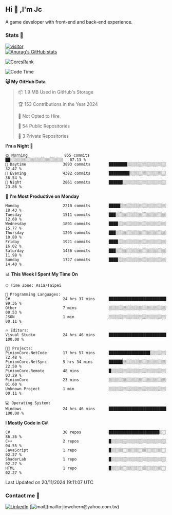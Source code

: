 ## Hi 👋 ,I'm Jc  

A game developer with front-end and back-end experience.  

### Stats  📝
[![visitor](https://visitor-badge.glitch.me/badge?page_id=jiowchern.jiowchern&style=flat-square&color=0088cc)](https://visitor-badge.glitch.me/badge?page_id=jiowchern.jiowchern&style=flat-square&color=0088cc)  
[![Anurag's GitHub stats](https://github-readme-stats.vercel.app/api?username=jiowchern&count_private=true&&show_icons=true)](https://github.com/anuraghazra/github-readme-stats)  
<!-- [![trophy](https://github-profile-trophy.vercel.app/?username=jiowchern)](https://github.com/ryo-ma/github-profile-trophy)   -->
[![CoresRank](https://cr-ss-service.azurewebsites.net/api/ScreenShot?widget=summary&username=jiowchern)](https://cr-ss-service.azurewebsites.net/api/ScreenShot?widget=summary&username=jiowchern)


<!--START_SECTION:waka-->
![Code Time](http://img.shields.io/badge/Code%20Time-1%2C269%20hrs%203%20mins-blue)

**🐱 My GitHub Data** 

> 📦 1.9 MB Used in GitHub's Storage 
 > 
> 🏆 153 Contributions in the Year 2024
 > 
> 🚫 Not Opted to Hire
 > 
> 📜 54 Public Repositories 
 > 
> 🔑 3 Private Repositories 
 > 
**I'm a Night 🦉** 

```text
🌞 Morning                855 commits         ██░░░░░░░░░░░░░░░░░░░░░░░   07.13 % 
🌆 Daytime                3893 commits        ████████░░░░░░░░░░░░░░░░░   32.47 % 
🌃 Evening                4382 commits        █████████░░░░░░░░░░░░░░░░   36.54 % 
🌙 Night                  2861 commits        ██████░░░░░░░░░░░░░░░░░░░   23.86 % 
```
📅 **I'm Most Productive on Monday** 

```text
Monday                   2210 commits        █████░░░░░░░░░░░░░░░░░░░░   18.43 % 
Tuesday                  1511 commits        ███░░░░░░░░░░░░░░░░░░░░░░   12.60 % 
Wednesday                1891 commits        ████░░░░░░░░░░░░░░░░░░░░░   15.77 % 
Thursday                 1295 commits        ███░░░░░░░░░░░░░░░░░░░░░░   10.80 % 
Friday                   1921 commits        ████░░░░░░░░░░░░░░░░░░░░░   16.02 % 
Saturday                 1436 commits        ███░░░░░░░░░░░░░░░░░░░░░░   11.98 % 
Sunday                   1727 commits        ████░░░░░░░░░░░░░░░░░░░░░   14.40 % 
```


📊 **This Week I Spent My Time On** 

```text
🕑︎ Time Zone: Asia/Taipei

💬 Programming Languages: 
C#                       24 hrs 37 mins      █████████████████████████   99.36 % 
Other                    7 mins              ░░░░░░░░░░░░░░░░░░░░░░░░░   00.53 % 
JSON                     1 min               ░░░░░░░░░░░░░░░░░░░░░░░░░   00.11 % 

🔥 Editors: 
Visual Studio            24 hrs 46 mins      █████████████████████████   100.00 % 

🐱‍💻 Projects: 
PinionCore.NetCode       17 hrs 57 mins      ██████████████████░░░░░░░   72.48 % 
PinionCore.NetSync       5 hrs 34 mins       ██████░░░░░░░░░░░░░░░░░░░   22.50 % 
PinionCore.Remote        48 mins             █░░░░░░░░░░░░░░░░░░░░░░░░   03.29 % 
PinionCore               23 mins             ░░░░░░░░░░░░░░░░░░░░░░░░░   01.60 % 
Unknown Project          1 min               ░░░░░░░░░░░░░░░░░░░░░░░░░   00.11 % 

💻 Operating System: 
Windows                  24 hrs 46 mins      █████████████████████████   100.00 % 
```

**I Mostly Code in C#** 

```text
C#                       38 repos            ██████████████████████░░░   86.36 % 
C++                      2 repos             █░░░░░░░░░░░░░░░░░░░░░░░░   04.55 % 
JavaScript               1 repo              █░░░░░░░░░░░░░░░░░░░░░░░░   02.27 % 
ShaderLab                1 repo              █░░░░░░░░░░░░░░░░░░░░░░░░   02.27 % 
HTML                     1 repo              █░░░░░░░░░░░░░░░░░░░░░░░░   02.27 % 
```




 Last Updated on 20/11/2024 19:11:07 UTC
<!--END_SECTION:waka-->



### Contact me 💬
[![LinkedIn](https://img.shields.io/badge/-JiowchernChen-0077B5?style==flat-square&logo=LinkedIn&logoColor=white)](https://www.linkedin.com/in/jiowchern-chen-4aaa90b7/) [![mail](https://img.shields.io/badge/-jiowchern%40yahoo.com.tw-blueviolet?style=flat-square&logo=yahoo!)](mailto:jiowchern@yahoo.com.tw)    

<!-- [![Linkedin Badge](https://img.shields.io/badge/-LinkedIn-blue?style=flat-square&logo=Linkedin&logoColor=white&link=https://www.linkedin.com/in/jiowchern-chen-4aaa90b7/)](https://www.linkedin.com/in/jiowchern-chen-4aaa90b7/) -->


<!--
**jiowchern/jiowchern** is a ✨ _special_ ✨ repository because its `README.md` (this file) appears on your GitHub profile.

Here are some ideas to get you started:

- 🔭 I’m currently working on ...
- 🌱 I’m currently learning ...
- 👯 I’m looking to collaborate on ...
- 🤔 I’m looking for help with ...
- 💬 Ask me about ...
- 📫 How to reach me: ...
- 😄 Pronouns: ...
- ⚡ Fun fact: ...
-->
